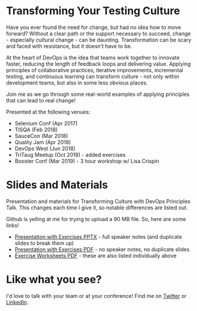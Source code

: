# Transforming Your Testing Culture

Have you ever found the need for change, but had no idea how to move forward? Without a clear path or the support necessary to succeed, change - especially cultural change - can be daunting. Transformation can be scary and faced with resistance, but it doesn’t have to be.

At the heart of DevOps is the idea that teams work together to innovate faster, reducing the length of feedback loops and delivering value. Applying principles of collaborative practices, iterative improvements, incremental testing, and continuous learning can transform culture - not only within development teams, but also in some less obvious places.

Join me as we go through some real-world examples of applying principles that can lead to real change!

Presented at the following venues:
* Selenium Conf (Apr 2017)
* TISQA (Feb 2018) 
* SauceCon (Mar 2018) 
* Quality Jam (Apr 2018)
* DevOps West (Jun 2018)
* TriTaug Meetup (Oct 2018) - added exercises
* Booster Conf (Mar 2019) - 3 hour workshop w/ Lisa Crispin

# Slides and Materials
Presentation and materials for Transforming Culture with DevOps Principles Talk. This changes each time I give it, so notable differences are listed out. 

Github is yelling at me for trying to upload a 90 MB file. So, here are some links!

* [Presentation with Exercises PPTX](https://drive.google.com/open?id=1Q0g1tra766Rzv09Zgg8OzTO2GRBu2x0H) - full speaker notes (and duplicate slides to break them up)
* [Presentation with Exercises PDF](https://drive.google.com/open?id=1Kg5RB8-BbB42EVlhuQlxD942ogvuPY1F) - no speaker notes, no duplicate slides 
* [Exercise Worksheets PDF](https://drive.google.com/open?id=1E_0dIlgGEA1y3sdXoZg6Bb89Wpd4oM3I) - these are also listed individually above

# Like what you see?
I'd love to talk with your team or at your conference! Find me on [Twitter](https://twitter.com/aahunsberger) or [LinkedIn](https://www.linkedin.com/in/ashleyhunsberger/).
